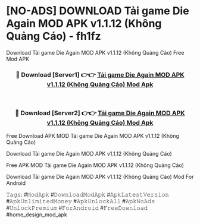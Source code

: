 # [NO-ADS] DOWNLOAD Tải game Die Again MOD APK v1.1.12 (Không Quảng Cáo) - fh1fz
Download Tải game Die Again MOD APK v1.1.12 (Không Quảng Cáo) Free Mod APK

<div align="center">
<h3>🔴 Download [Server1] 👉👉 <a href="https://apk-comot.site?title=Tải_game_Die_Again_MOD_APK_v1.1.12_(Không_Quảng_Cáo)">Tải game Die Again MOD APK v1.1.12 (Không Quảng Cáo) Mod Apk</a></h3><br>

<h3>🔴 Download [Server2] 👉👉 <a href="https://apk-comot.site?title=Tải_game_Die_Again_MOD_APK_v1.1.12_(Không_Quảng_Cáo)">Tải game Die Again MOD APK v1.1.12 (Không Quảng Cáo) Mod Apk</a></h3>
</div>


Free Download APK MOD Tải game Die Again MOD APK v1.1.12 (Không Quảng Cáo)

Download Tải game Die Again MOD APK v1.1.12 (Không Quảng Cáo) 

Free APK MOD Tải game Die Again MOD APK v1.1.12 (Không Quảng Cáo) 

Download Tải game Die Again MOD APK v1.1.12 (Không Quảng Cáo) Mod For Android

𝚃𝚊𝚐𝚜: #𝙼𝚘𝚍𝙰𝚙𝚔 #𝙳𝚘𝚠𝚗𝚕𝚘𝚊𝚍𝙼𝚘𝚍𝙰𝚙𝚔 #𝙰𝚙𝚔𝙻𝚊𝚝𝚎𝚜𝚝𝚅𝚎𝚛𝚜𝚒𝚘𝚗 #𝙰𝚙𝚔𝚄𝚗𝚕𝚒𝚖𝚒𝚝𝚎𝚍𝙼𝚘𝚗𝚎𝚢 #𝙰𝚙𝚔𝚄𝚗𝚕𝚘𝚌𝚔𝙰𝚕𝚕 #𝙰𝚙𝚔𝙽𝚘𝙰𝚍𝚜 #𝚄𝚗𝚕𝚘𝚌𝚔𝙿𝚛𝚎𝚖𝚒𝚞𝚖 #𝙵𝚘𝚛𝙰𝚗𝚍𝚛𝚘𝚒𝚍 #𝙵𝚛𝚎𝚎𝙳𝚘𝚠𝚗𝚕𝚘𝚊𝚍 #home_design_mod_apk